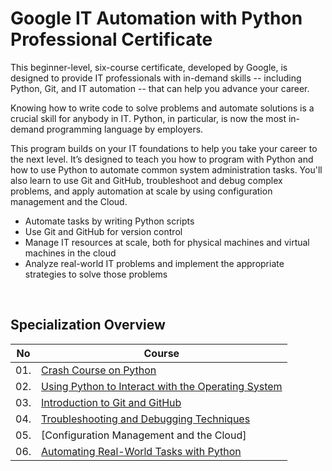 # Google IT Automation with Python Professional Certificate

This beginner-level, six-course certificate, developed by Google, is designed to provide IT professionals with in-demand skills -- including Python, Git, and IT automation -- that can help you advance your career.

Knowing how to write code to solve problems and automate solutions is a crucial skill for anybody in IT. Python, in particular, is now the most in-demand programming language by employers.

This program builds on your IT foundations to help you take your career to the next level. It’s designed to teach you how to program with Python and how to use Python to automate common system administration tasks. You'll also learn to use Git and GitHub, troubleshoot and debug complex problems, and apply automation at scale by using configuration management and the Cloud.

- Automate tasks by writing Python scripts
- Use Git and GitHub for version control
- Manage IT resources at scale, both for physical machines and virtual machines in the cloud 
- Analyze real-world IT problems and implement the appropriate strategies to solve those problems

<br>

## Specialization Overview

| No      | Course                                                                                     |	
|:-------:|--------------------------------------------------------------------------------------------|
| 01.     | [Crash Course on Python](Crash_Course_on_Python)                                           |
| 02.     | [Using Python to Interact with the Operating System](Using_Python_to_Interact_with_the_OS) |
| 03.     | [Introduction to Git and GitHub](Introduction_to_Git_and_GitHub)                           |
| 04.	    | [Troubleshooting and Debugging Techniques](Troubleshooting_and_Debugging_Techniques)       |
| 05.     | [Configuration Management and the Cloud]                                                   |
| 06.     | [Automating Real-World Tasks with Python](Automating_Real_World_Tasks_with_Python)         |

